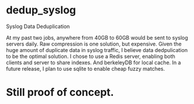 dedup_syslog
=========

Syslog Data Deduplication

At my past two jobs, anywhere from 40GB to 60GB would be sent to syslog servers daily.  Raw compression is one solution, but expensive.  Given the huge amount of duplicate data in syslog traffic, I believe data dedpulication to be the optimal solution.  I chose to use a Redis server, enabling both clients and server to share indexes.  And berkeleyDB for local cache.  In a future release, I plan to use sqlite to enable cheap fuzzy matches.

Still proof of concept.
=========
